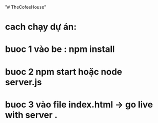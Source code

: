"# TheCofeeHouse" 
# cach chạy dự án:
# buoc 1 vào be : npm install   
# buoc 2  npm start hoặc node server.js
# buoc 3 vào file index.html -> go live with server .
